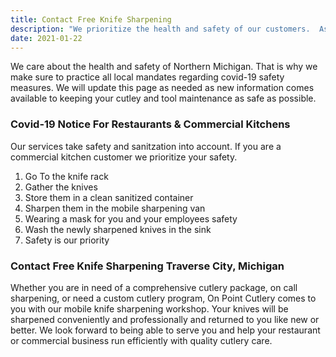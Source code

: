 ```yaml
---
title: Contact Free Knife Sharpening
description: "We prioritize the health and safety of our customers.  As an essential service we make sure to practice all local mandates regarding covid-19 safety."
date: 2021-01-22
---
```


We care about the health and safety of Northern Michigan.  That is why we make sure to practice all local mandates regarding covid-19 safety measures. We will update this page as needed as new information comes available to keeping your cutley and tool maintenance as safe as possible.

### Covid-19 Notice For Restaurants & Commercial Kitchens

Our services take safety and sanitzation into account.  If you are a commercial kitchen customer we prioritize your safety.  


   1. Go To the knife rack
   2. Gather the knives
   3. Store them in a clean sanitized container
   4. Sharpen them in the mobile sharpening van
   5. Wearing a mask for you and your employees safety
   6. Wash the newly sharpened knives in the sink
   7. Safety is our priority


### Contact Free Knife Sharpening Traverse City, Michigan

Whether you are in need of a comprehensive cutlery package, on call sharpening, or need a custom cutlery program, On Point Cutlery comes to you with our mobile knife sharpening workshop.  Your knives will be sharpened conveniently and professionally and returned to you like new or better.  We look forward to being able to serve you and help your restaurant or commercial business run efficiently with quality cutlery care. 